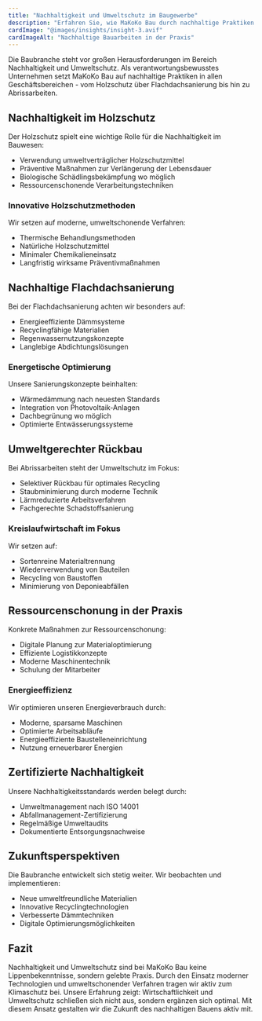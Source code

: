 ```yaml
---
title: "Nachhaltigkeit und Umweltschutz im Baugewerbe"
description: "Erfahren Sie, wie MaKoKo Bau durch nachhaltige Praktiken und umweltbewusstes Handeln die Zukunft des Bauens gestaltet."
cardImage: "@images/insights/insight-3.avif"
cardImageAlt: "Nachhaltige Bauarbeiten in der Praxis"
---
```


Die Baubranche steht vor großen Herausforderungen im Bereich Nachhaltigkeit und Umweltschutz. Als verantwortungsbewusstes Unternehmen setzt MaKoKo Bau auf nachhaltige Praktiken in allen Geschäftsbereichen - vom Holzschutz über Flachdachsanierung bis hin zu Abrissarbeiten.

## Nachhaltigkeit im Holzschutz

Der Holzschutz spielt eine wichtige Rolle für die Nachhaltigkeit im Bauwesen:

- Verwendung umweltverträglicher Holzschutzmittel
- Präventive Maßnahmen zur Verlängerung der Lebensdauer
- Biologische Schädlingsbekämpfung wo möglich
- Ressourcenschonende Verarbeitungstechniken

### Innovative Holzschutzmethoden

Wir setzen auf moderne, umweltschonende Verfahren:

- Thermische Behandlungsmethoden
- Natürliche Holzschutzmittel
- Minimaler Chemikalieneinsatz
- Langfristig wirksame Präventivmaßnahmen

## Nachhaltige Flachdachsanierung

Bei der Flachdachsanierung achten wir besonders auf:

- Energieeffiziente Dämmsysteme
- Recyclingfähige Materialien
- Regenwassernutzungskonzepte
- Langlebige Abdichtungslösungen

### Energetische Optimierung

Unsere Sanierungskonzepte beinhalten:

- Wärmedämmung nach neuesten Standards
- Integration von Photovoltaik-Anlagen
- Dachbegrünung wo möglich
- Optimierte Entwässerungssysteme

## Umweltgerechter Rückbau

Bei Abrissarbeiten steht der Umweltschutz im Fokus:

- Selektiver Rückbau für optimales Recycling
- Staubminimierung durch moderne Technik
- Lärmreduzierte Arbeitsverfahren
- Fachgerechte Schadstoffsanierung

### Kreislaufwirtschaft im Fokus

Wir setzen auf:

- Sortenreine Materialtrennung
- Wiederverwendung von Bauteilen
- Recycling von Baustoffen
- Minimierung von Deponieabfällen

## Ressourcenschonung in der Praxis

Konkrete Maßnahmen zur Ressourcenschonung:

- Digitale Planung zur Materialoptimierung
- Effiziente Logistikkonzepte
- Moderne Maschinentechnik
- Schulung der Mitarbeiter

### Energieeffizienz

Wir optimieren unseren Energieverbrauch durch:

- Moderne, sparsame Maschinen
- Optimierte Arbeitsabläufe
- Energieeffiziente Baustelleneinrichtung
- Nutzung erneuerbarer Energien

## Zertifizierte Nachhaltigkeit

Unsere Nachhaltigkeitsstandards werden belegt durch:

- Umweltmanagement nach ISO 14001
- Abfallmanagement-Zertifizierung
- Regelmäßige Umweltaudits
- Dokumentierte Entsorgungsnachweise

## Zukunftsperspektiven

Die Baubranche entwickelt sich stetig weiter. Wir beobachten und implementieren:

- Neue umweltfreundliche Materialien
- Innovative Recyclingtechnologien
- Verbesserte Dämmtechniken
- Digitale Optimierungsmöglichkeiten

## Fazit

Nachhaltigkeit und Umweltschutz sind bei MaKoKo Bau keine Lippenbekenntnisse, sondern gelebte Praxis. Durch den Einsatz moderner Technologien und umweltschonender Verfahren tragen wir aktiv zum Klimaschutz bei. Unsere Erfahrung zeigt: Wirtschaftlichkeit und Umweltschutz schließen sich nicht aus, sondern ergänzen sich optimal. Mit diesem Ansatz gestalten wir die Zukunft des nachhaltigen Bauens aktiv mit.

